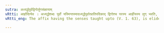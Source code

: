 ```yaml
---
sutra: अध्यर्द्धपूर्वद्विगोर्लुगसंज्ञायाम्
vRtti: आर्हादित्येव । अध्यर्द्धशब्दः पूर्वो यस्मिन्तस्मादध्यर्द्धपूर्वात्प्रातिपदिकाद् द्विगोश्च परस्य आर्हीयस्य लुग् भवति, असंज्ञायां विषये ॥
vRtti_eng: The affix having the senses taught upto (V. 1. 63), is elided by लुक्, after a stem beginning with the word _adhyardha_, and after a _Dvigu_ compound, when it is not a Name.

---
```


